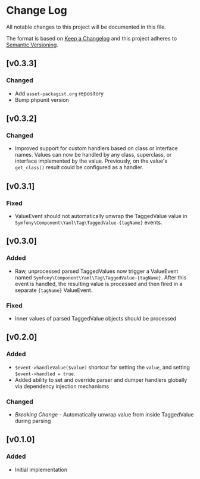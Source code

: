 Change Log
==========

All notable changes to this project will be documented in this file.

The format is based on [Keep a Changelog](https://keepachangelog.com/)
and this project adheres to [Semantic Versioning](https://semver.org).


[v0.3.3]
--------

### Changed
- Add `asset-packagist.org` repository
- Bump phpunit version


[v0.3.2]
--------

### Changed
- Improved support for custom handlers based on class or interface names. Values
  can now be handled by any class, superclass, or interface implemented by the
  value. Previously, on the value's `get_class()` result could be configured as
  a handler.


[v0.3.1]
--------

### Fixed
- ValueEvent should not automatically unwrap the TaggedValue value in
  `Symfony\Component\Yaml\Tag\TaggedValue-{tagName}` events.


[v0.3.0]
--------

### Added
- Raw, unprocessed parsed TaggedValues now trigger a ValueEvent named
  `Symfony\Component\Yaml\Tag\TaggedValue-{tagName}`. After this event is
  handled, the resulting value is processed and then fired in a separate
  `{tagName}` ValueEvent.

### Fixed
- Inner values of parsed TaggedValue objects should be processed


[v0.2.0]
--------

### Added
- `$event->handleValue($value)` shortcut for setting the `value`, and setting
  `$event->handled = true`.
- Added ability to set and override parser and dumper handlers globally
  via dependency injection mechanisms

### Changed
- *Breaking Change* - Automatically unwrap value from inside TaggedValue during
  parsing


[v0.1.0]
--------

### Added
- Initial implementation
